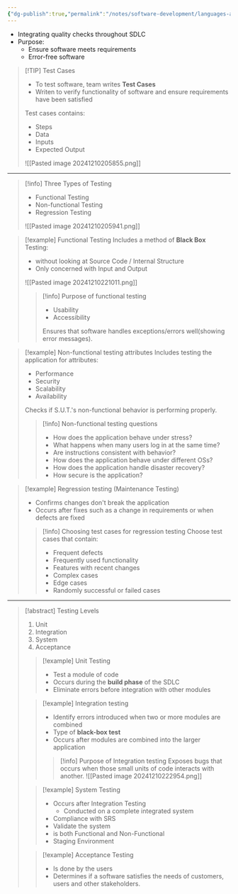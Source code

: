 ```yaml
---
{"dg-publish":true,"permalink":"/notes/software-development/languages-and-frameworks/full-stack-javascript-course-by-ibm-coursera/001-introduction-to-software-engineering/module-1-sdlc-software-development-lifecycle/007-software-testing/","tags":["programming","softwareengineering","softwaredevelopment","SDLC"],"created":"2025-07-13T15:24:50.226+08:00"}
---
```



- Integrating quality checks throughout SDLC
- Purpose:
  - Ensure software meets requirements
  - Error-free software

> [!TIP] Test Cases
>
> - To test software, team writes **Test Cases**
> - Writen to verify functionality of software and ensure requirements have been satisfied
>
> Test cases contains:
>
> - Steps
> - Data
> - Inputs
> - Expected Output
>
> ![[Pasted image 20241210205855.png]]

---

> [!info] Three Types of Testing
>
> - Functional Testing
> - Non-functional Testing
> - Regression Testing
>
> ![[Pasted image 20241210205941.png]]

> [!example] Functional Testing
> Includes a method of **Black Box** Testing:
>
> - without looking at Source Code / Internal Structure
> - Only concerned with Input and Output
>
> ![[Pasted image 20241210221011.png]]
>
> > [!info] Purpose of functional testing
> >
> > - Usability
> > - Accessibility
> >
> > Ensures that software handles exceptions/errors well(showing error messages).

> [!example] Non-functional testing attributes
> Includes testing the application for attributes:
>
> - Performance
> - Security
> - Scalability
> - Availability
>
> Checks if S.U.T.'s non-functional behavior is performing properly.
>
> > [!info] Non-functional testing questions
> >
> > - How does the application behave under stress?
> > - What happens when many users log in at the same time?
> > - Are instructions consistent with behavior?
> > - How does the application behave under different OSs?
> > - How does the application handle disaster recovery?
> > - How secure is the application?

> [!example] Regression testing (Maintenance Testing)
>
> - Confirms changes don't break the application
> - Occurs after fixes such as a change in requirements or when defects are fixed
>
> > [!info] Choosing test cases for regression testing
> > Choose test cases that contain:
> >
> > - Frequent defects
> > - Frequently used functionality
> > - Features with recent changes
> > - Complex cases
> > - Edge cases
> > - Randomly successful or failed cases

---

> [!abstract] Testing Levels
>
> 1. Unit
> 2. Integration
> 3. System
> 4. Acceptance
>
> > [!example] Unit Testing
> >
> > - Test a module of code
> > - Occurs during the **build phase** of the SDLC
> > - Eliminate errors before integration with other modules
>
> > [!example] Integration testing
> >
> > - Identify errors introduced when two or more modules are combined
> > - Type of **black-box test**
> > - Occurs after modules are combined into the larger application
> >
> > > [!info] Purpose of Integration testing
> > > Exposes bugs that occurs when those small units of code interacts with another.
> > > ![[Pasted image 20241210222954.png]]
>
> > [!example] System Testing
> >
> > - Occurs after Integration Testing
> >   - Conducted on a complete integrated system
> > - Compliance with SRS
> > - Validate the system
> > - is both Functional and Non-Functional
> > - Staging Environment
>
> > [!example] Acceptance Testing
> >
> > - Is done by the users
> > - Determines if a software satisfies the needs of customers, users and other stakeholders.
